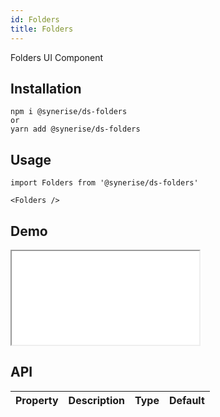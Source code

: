 ```yaml
---
id: Folders
title: Folders
---
```


Folders UI Component

## Installation
```
npm i @synerise/ds-folders
or
yarn add @synerise/ds-folders
```

## Usage
```
import Folders from '@synerise/ds-folders'

<Folders />

```

## Demo

<iframe src="/storybook-static/iframe.html?id=components-Folders--default"></iframe>

## API

| Property | Description | Type | Default |
| --- | --- | --- | --- |
